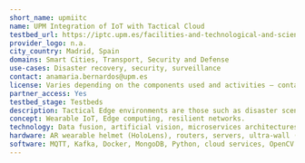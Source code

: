 ```yaml
---
short_name: upmiitc
name: UPM Integration of IoT with Tactical Cloud
testbed_url: https://iptc.upm.es/facilities-and-technological-and-scientific-services
provider_logo: n.a.
city_country: Madrid, Spain
domains: Smart Cities, Transport, Security and Defense
use-cases: Disaster recovery, security, surveillance
contact: anamaria.bernardos@upm.es
license: Varies depending on the components used and activities – contact for more information.
partner_access: Yes
testbed_stage: Testbeds
description: Tactical Edge environments are those such as disaster scenarios or battlefields in which professionals (e.g., emergency first-responders, firemen or soldiers) usually have limited computing and communication resources, while having to deal with situations that evolve rapidly and unpredictably and high level of stress and need for risk control. The more and more, professionals are equipped with wearable IoT systems, both for self-control, situation assessment and information retrieval. There is a need for virtualizing resources and embedded them in specific tactical architectures that cannot be configured as a standard-cloud centralized service, but on edge and in a distributed manner. In this demonstration, hierarchical data processing for a defense use case: the soldier wears a smart helmet connected to a tactical cloud architecture, that enables to receive data from external sensors (embedded in drone platforms, vehicles, etc.) in a communications environment that is continuously modified. A prototype of the installation is built for the European Defense Agency, but multiple applications for Law Enforcement Agencies and other partners are feasible.
concept: Wearable IoT, Edge computing, resilient networks. 
technology: Data fusion, artificial vision, microservices architectures, IoT
hardware: AR wearable helmet (HoloLens), routers, servers, ultra-wall (3x3 screens), wearable stress sensors, mobile devices.
software: MQTT, Kafka, Docker, MongoDB, Python, cloud services, OpenCV.
---
```


